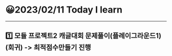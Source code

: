 # 😀2023/02/11 Today I learn
-------------------------
## 1️⃣ 모듈 프로젝트2 캐글대회 문제풀이(플레이그라운드1)(회귀) -> 최적점수만들기 진행
